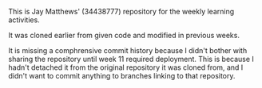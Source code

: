 This is Jay Matthews' (34438777) repository for the weekly learning activities.

It was cloned earlier from given code and modified in previous weeks.

It is missing a comphrensive commit history because I didn't bother with sharing the repository until week 11 required deployment. This is because I hadn't detached it from the original repository it was cloned from, and I didn't want to commit anything to branches linking to that repository.